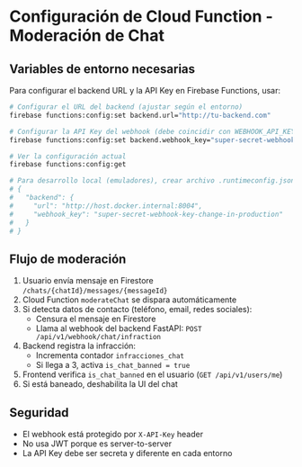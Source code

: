 # Configuración de Cloud Function - Moderación de Chat

## Variables de entorno necesarias

Para configurar el backend URL y la API Key en Firebase Functions, usar:

```bash
# Configurar el URL del backend (ajustar según el entorno)
firebase functions:config:set backend.url="http://tu-backend.com"

# Configurar la API Key del webhook (debe coincidir con WEBHOOK_API_KEY en el backend)
firebase functions:config:set backend.webhook_key="super-secret-webhook-key-change-in-production"

# Ver la configuración actual
firebase functions:config:get

# Para desarrollo local (emuladores), crear archivo .runtimeconfig.json:
# {
#   "backend": {
#     "url": "http://host.docker.internal:8004",
#     "webhook_key": "super-secret-webhook-key-change-in-production"
#   }
# }
```

## Flujo de moderación

1. Usuario envía mensaje en Firestore `/chats/{chatId}/messages/{messageId}`
2. Cloud Function `moderateChat` se dispara automáticamente
3. Si detecta datos de contacto (teléfono, email, redes sociales):
   - Censura el mensaje en Firestore
   - Llama al webhook del backend FastAPI: `POST /api/v1/webhook/chat/infraction`
4. Backend registra la infracción:
   - Incrementa contador `infracciones_chat`
   - Si llega a 3, activa `is_chat_banned = true`
5. Frontend verifica `is_chat_banned` en el usuario (`GET /api/v1/users/me`)
6. Si está baneado, deshabilita la UI del chat

## Seguridad

- El webhook está protegido por `X-API-Key` header
- No usa JWT porque es server-to-server
- La API Key debe ser secreta y diferente en cada entorno
